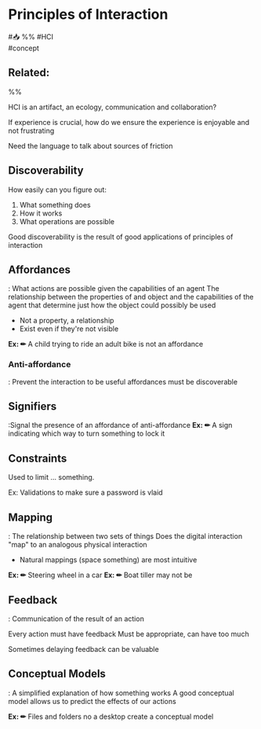# Principles of Interaction
#📥 
%%
#HCI 	
#concept

**Related:**
-  

%%

HCI is an artifact, an ecology, communication and collaboration?

If experience is crucial, how do we ensure the experience is enjoyable and not frustrating

Need the language to talk about sources of friction

## Discoverability

How easily can you figure out:
1. What something does
2. How it works
3. What operations are possible

Good discoverability is the result of good applications of principles of interaction


## Affordances
: What actions are possible given the capabilities of an agent 
The relationship between the properties of and object and the capabilities of the agent that determine just how the object could possibly be used
- Not a property, a relationship 
- Exist even if they're not visible 

**Ex: ✏** A child trying to ride an adult bike is not an affordance 

### Anti-affordance 
: Prevent the interaction
to be useful affordances must be discoverable

## Signifiers 

:Signal the presence of an affordance of anti-affordance
**Ex: ✏** A sign indicating which way to turn something to lock it 

## Constraints
Used to limit ... something.

Ex: Validations to make sure a password is vlaid


## Mapping

: The relationship between two sets of things
Does the digital interaction "map" to an analogous physical interaction
- Natural mappings (space something) are most intuitive

**Ex: ✏** Steering wheel in a car
**Ex: ✏** Boat tiller may not be

## Feedback

: Communication of the result of an action

Every action must have feedback
Must be appropriate, can have too much

Sometimes delaying feedback can be valuable 

## Conceptual Models

: A simplified explanation of how something works
A good conceptual model allows us to predict the effects of our actions 

**Ex: ✏** Files and folders no a desktop create a conceptual model

